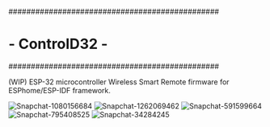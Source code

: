 ###############################################
#               - ControlD32 -                #
###############################################

(WIP) ESP-32 microcontroller Wireless Smart Remote firmware for ESPhome/ESP-IDF framework.

![Snapchat-1080156684](https://github.com/henriklud/ControlD32/assets/9981417/9116e74b-0b5d-45b7-bd62-7462314a4199) ![Snapchat-1262069462](https://github.com/henriklud/ControlD32/assets/9981417/3c8d3b19-be58-4a72-bdc8-f0e1dcbd041b)
![Snapchat-591599664](https://github.com/henriklud/ControlD32/assets/9981417/6c5531bc-2a55-43a2-a4fe-622eec496c48) ![Snapchat-795408525](https://github.com/henriklud/ControlD32/assets/9981417/b1846864-144a-42d0-9350-966a354759ff)
![Snapchat-34284245](https://github.com/henriklud/ControlD32/assets/9981417/0e04f29c-135b-4d9b-8eed-c69ef041602e)
